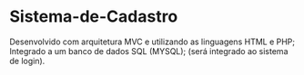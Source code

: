 # Sistema-de-Cadastro
Desenvolvido com arquitetura MVC e utilizando as linguagens HTML e PHP;
Integrado a um banco de dados SQL (MYSQL);
(será integrado ao sistema de login).
